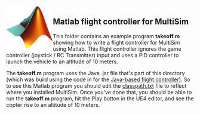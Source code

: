 <img src="logo.png" width=125 align="left">

## Matlab flight controller for MultiSim

This folder contains an example program <b>takeoff.m</b> showing how to write a flight controller for MultiSim using Matlab.
This flight controller ignores the game controller (joystick / RC Transmitter) input and uses a PID 
controller to launch the vehicle to an altitude of 10 meters.  

The <b>takeoff.m</b> program uses the Java .jar file that's part of this directory (which was build using the code in for
the [Java-based flight controller](https://github.com/simondlevy/MultiSim/tree/master/FlightControllers/java)).  So
to use this Matlab program you should edit the
[classpath.txt](https://github.com/simondlevy/MultiSim/blob/master/FlightControllers/matlab/javaclasspath.txt)
file to reflect where you installed MultiSim.  Once you've
done that, you should be able to run the <b>takeoff.m</b> program, hit the Play button in the UE4 editor, and see the
copter rise to an altitude of 10 meters.
